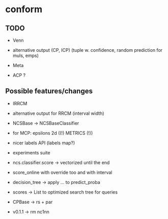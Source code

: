 # conform

## TODO

- Venn

- alternative output (CP, ICP) (tuple w. confidence, random
    prediction for muls, emps)

- Meta

- ACP ?

## Possible features/changes

- IRRCM

- alternative output for RRCM (interval width)

- NCSBase -> NCSBaseClassifier

- for MCP: epsilons 2d ((!) METRICS (!))

- nicer labels API (labels map?)

- experiments suite

- ncs.classifier.score -> vectorized until the end

- score_online with override too and with interval

- decision_tree -> apply ... to predict_proba

- scores -> List to optimized search tree for queries

- CPBase -> rs + par

- v0.1.1 -> rm nc1nn
